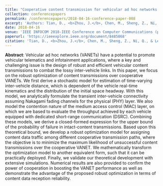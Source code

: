 ```yaml
---
title: "Cooperative content transmission for vehicular ad hoc networks using robust optimization"
collection: conferencepapers
permalink: /conferencepapers/2018-04-16-conference-paper-008
excerpt: 'Authors: Tian, D., <b>Zhou, J.</b>, Chen, M., Sheng, Z., Ni, Q., & Leung, V. C.'
date: 2018-04-16
venue: 'IEEE INFOCOM 2018-IEEE Conference on Computer Communications (pp. 90-98). Honolulu, HI, USA.'
paperurl: 'https://ieeexplore.ieee.org/document/8485868'
citation: 'Tian, D., <b>Zhou, J.</b>, Chen, M., Sheng, Z., Ni, Q., & Leung, V. C. (2018, April). Cooperative content transmission for vehicular ad hoc networks using robust optimization. In IEEE INFOCOM 2018-IEEE Conference on Computer Communications (pp. 90-98). Honolulu, HI, USA.'
---
```



**Abstract**: Vehicular ad hoc networks (VANETs) have a potential to promote vehicular telematics and infotainment applications, where a key and challenging issue is the design of robust and efficient vehicular content transmissions to combat the lossy inter-vehicle links. In this paper, we focus on the robust optimization of content transmissions over cooperative VANETs. We first derive a stochastic model for estimation of time-varying inter-vehicle distance, which is dependent of the vehicle real-time kinematics and the distribution of the initial space headway. With this model, we analytically formulate the transient inter-vehicle connectivity assuming Nakagami fading channels for the physical (PHY) layer. We also model the contention nature of the medium access control (MAC) layer, on which we are based to evaluate the throughput achieved by each vehicle equipped with dedicated short-range communication (DSRC). Combining these models, we derive a closed-formed expression for the upper bound of the probability of failure in intact-content transmissions. Based upon this theoretical bound, we develop a robust optimization model for assigning content data traffic among different cooperative transmission paths, where the objective is to minimize the maximum likelihood of unsuccessful content transmissions over the cooperative VANET. We mathematically transform the optimization model to another equivalent form, such that it can be practically deployed. Finally, we validate our theoretical development with extensive simulations. Numerical results are also provided to confirm the power of cooperation in boosting the VANET performance as well as demonstrate the advantage of the proposed robust optimization in terms of content data reception reliability.
